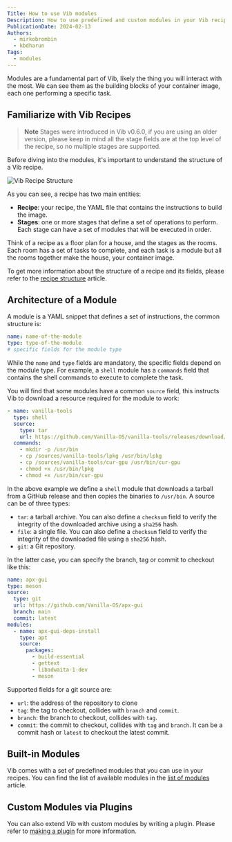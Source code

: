 ```yaml
---
Title: How to use Vib modules
Description: How to use predefined and custom modules in your Vib recipes.
PublicationDate: 2024-02-13
Authors:
  - mirkobrombin
  - kbdharun
Tags:
  - modules
---
```


Modules are a fundamental part of Vib, likely the thing you will interact with the most. We can see them as the building blocks of your container image, each one performing a specific task.

## Familiarize with Vib Recipes

> **Note**
> Stages were introduced in Vib v0.6.0, if you are using an older version, please keep in mind all the stage fields are at the top level of the recipe, so no multiple stages are supported.

Before diving into the modules, it's important to understand the structure of a Vib recipe.

![Vib Recipe Structure](https://raw.githubusercontent.com/Vanilla-OS/Vib/main/docs/uploads/vib-recipe-structure.png)

As you can see, a recipe has two main entities:

- **Recipe**: your recipe, the YAML file that contains the instructions to build the image.
- **Stages**: one or more stages that define a set of operations to perform. Each stage can have a set of modules that will be executed in order.

Think of a recipe as a floor plan for a house, and the stages as the rooms. Each room has a set of tasks to complete, and each task is a module but all the rooms together make the house, your container image.

To get more information about the structure of a recipe and its fields, please refer to the [recipe structure](/vib/en/recipe-structure) article.

## Architecture of a Module

A module is a YAML snippet that defines a set of instructions, the common structure is:

```yml
name: name-of-the-module
type: type-of-the-module
# specific fields for the module type
```

While the `name` and `type` fields are mandatory, the specific fields depend on the module type. For example, a `shell` module has a `commands` field that contains the shell commands to execute to complete the task.

You will find that some modules have a common `source` field, this instructs Vib to download a resource required for the module to work:

```yml
- name: vanilla-tools
  type: shell
  source:
    type: tar
    url: https://github.com/Vanilla-OS/vanilla-tools/releases/download/continuous/vanilla-tools.tar.gz
  commands:
    - mkdir -p /usr/bin
    - cp /sources/vanilla-tools/lpkg /usr/bin/lpkg
    - cp /sources/vanilla-tools/cur-gpu /usr/bin/cur-gpu
    - chmod +x /usr/bin/lpkg
    - chmod +x /usr/bin/cur-gpu
```

In the above example we define a `shell` module that downloads a tarball from a GitHub release and then copies the binaries to `/usr/bin`. A source can be of three types:

- `tar`: a tarball archive. You can also define a `checksum` field to verify the integrity of the downloaded archive using a `sha256` hash.
- `file`: a single file. You can also define a `checksum` field to verify the integrity of the downloaded file using a `sha256` hash.
- `git`: a Git repository.

In the latter case, you can specify the branch, tag or commit to checkout like this:

```yaml
name: apx-gui
type: meson
source:
  type: git
  url: https://github.com/Vanilla-OS/apx-gui
  branch: main
  commit: latest
modules:
  - name: apx-gui-deps-install
    type: apt
    source:
      packages:
        - build-essential
        - gettext
        - libadwaita-1-dev
        - meson
```

Supported fields for a git source are:

- `url`: the address of the repository to clone
- `tag`: the tag to checkout, collides with `branch` and `commit`.
- `branch`: the branch to checkout, collides with `tag`.
- `commit`: the commit to checkout, collides with `tag` and `branch`. It can be a commit hash or `latest` to checkout the latest commit.

## Built-in Modules

Vib comes with a set of predefined modules that you can use in your recipes. You can find the list of available modules in the [list of modules](/vib/en/built-in-modules) article.

## Custom Modules via Plugins

You can also extend Vib with custom modules by writing a plugin. Please refer to [making a plugin](/vib/en/make-plugin) for more information.
